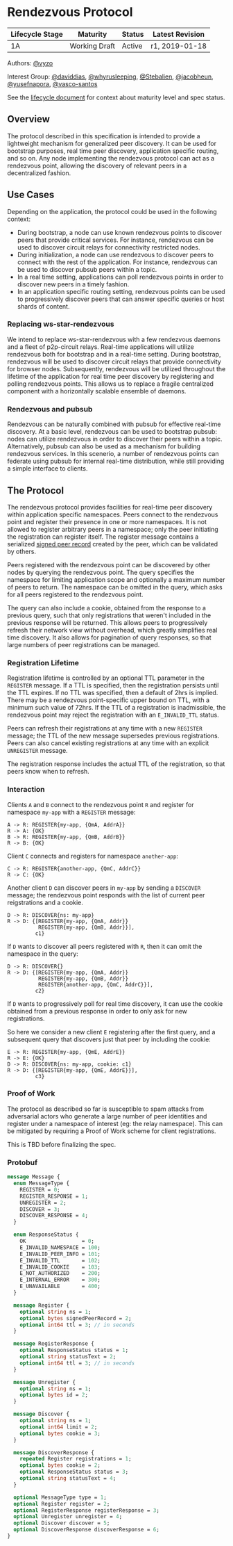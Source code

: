 # Rendezvous Protocol

| Lifecycle Stage | Maturity      | Status | Latest Revision |
|-----------------|---------------|--------|-----------------|
| 1A              | Working Draft | Active | r1, 2019-01-18  |

Authors: [@vyzo]

Interest Group: [@daviddias], [@whyrusleeping], [@Stebalien], [@jacobheun], [@yusefnapora], [@vasco-santos]

[@vyzo]: https://github.com/vyzo
[@daviddias]: https://github.com/daviddias
[@whyrusleeping]: https://github.com/whyrusleeping
[@Stebalien]: https://github.com/Stebalien
[@jacobheun]: https://github.com/jacobheun
[@yusefnapora]: https://github.com/yusefnapora
[@vasco-santos]: https://github.com/vasco-santos

See the [lifecycle document][lifecycle-spec] for context about maturity level
and spec status.

[lifecycle-spec]: https://github.com/libp2p/specs/blob/master/00-framework-01-spec-lifecycle.md

## Overview

The protocol described in this specification is intended to provide a
lightweight mechanism for generalized peer discovery. It can be used
for bootstrap purposes, real time peer discovery, application specific
routing, and so on.  Any node implementing the rendezvous protocol can
act as a rendezvous point, allowing the discovery of relevant peers in
a decentralized fashion.

## Use Cases

Depending on the application, the protocol could be used in the
following context:
- During bootstrap, a node can use known rendezvous points to discover
  peers that provide critical services. For instance, rendezvous can
  be used to discover circuit relays for connectivity restricted
  nodes.
- During initialization, a node can use rendezvous to discover
  peers to connect with the rest of the application. For instance,
  rendezvous can be used to discover pubsub peers within a topic.
- In a real time setting, applications can poll rendezvous points in
  order to discover new peers in a timely fashion.
- In an application specific routing setting, rendezvous points can be
  used to progressively discover peers that can answer specific queries
  or host shards of content.

### Replacing ws-star-rendezvous

We intend to replace ws-star-rendezvous with a few rendezvous daemons
and a fleet of p2p-circuit relays.  Real-time applications will
utilize rendezvous both for bootstrap and in a real-time setting.
During bootstrap, rendezvous will be used to discover circuit relays
that provide connectivity for browser nodes.  Subsequently, rendezvous
will be utilized throughout the lifetime of the application for real
time peer discovery by registering and polling rendezvous points.
This allows us to replace a fragile centralized component with a
horizontally scalable ensemble of daemons.

### Rendezvous and pubsub

Rendezvous can be naturally combined with pubsub for effective
real-time discovery.  At a basic level, rendezvous can be used to
bootstrap pubsub: nodes can utilize rendezvous in order to discover
their peers within a topic.  Alternatively, pubsub can also be used as
a mechanism for building rendezvous services. In this scenerio, a
number of rendezvous points can federate using pubsub for internal
real-time distribution, while still providing a simple interface to
clients.

## The Protocol

The rendezvous protocol provides facilities for real-time peer
discovery within application specific namespaces. Peers connect to the
rendezvous point and register their presence in one or more
namespaces. It is not allowed to register arbitrary peers in a
namespace; only the peer initiating the registration can register
itself. The register message contains a serialized [signed peer record](https://github.com/libp2p/specs/blob/377f05a/RFC/0002-signed-envelopes.md)
created by the peer, which can be validated by others.

Peers registered with the rendezvous point can be discovered by other
nodes by querying the rendezvous point. The query specifies the
namespace for limiting application scope and optionally a maximum
number of peers to return. The namespace can be omitted in the query,
which asks for all peers registered to the rendezvous point.

The query can also include a cookie, obtained from the response to a
previous query, such that only registrations that weren't included in
the previous response will be returned. This allows peers to
progressively refresh their network view without overhead, which
greatly simplifies real time discovery. It also allows for pagination
of query responses, so that large numbers of peer registrations can be
managed.

### Registration Lifetime

Registration lifetime is controlled by an optional TTL parameter in
the `REGISTER` message.  If a TTL is specified, then the registration
persists until the TTL expires.  If no TTL was specified, then a default
of 2hrs is implied. There may be a rendezvous point-specific upper bound
on TTL, with a minimum such value of 72hrs. If the TTL of a registration
is inadmissible, the rendezvous point may reject the registration with
an `E_INVALID_TTL` status.

Peers can refresh their registrations at any time with a new
`REGISTER` message; the TTL of the new message supersedes previous
registrations. Peers can also cancel existing registrations at any
time with an explicit `UNREGISTER` message.

The registration response includes the actual TTL of the registration,
so that peers know when to refresh.

### Interaction

Clients `A` and `B` connect to the rendezvous point `R` and register for namespace
`my-app` with a `REGISTER` message:

```
A -> R: REGISTER{my-app, {QmA, AddrA}}
R -> A: {OK}
B -> R: REGISTER{my-app, {QmB, AddrB}}
R -> B: {OK}
```

Client `C` connects and registers for namespace `another-app`:
```
C -> R: REGISTER{another-app, {QmC, AddrC}}
R -> C: {OK}
```

Another client `D` can discover peers in `my-app` by sending a `DISCOVER` message; the
rendezvous point responds with the list of current peer reigstrations and a cookie.
```
D -> R: DISCOVER{ns: my-app}
R -> D: {[REGISTER{my-app, {QmA, Addr}}
          REGISTER{my-app, {QmB, Addr}}],
         c1}
```

If `D` wants to discover all peers registered with `R`, then it can omit the namespace
in the query:
```
D -> R: DISCOVER{}
R -> D: {[REGISTER{my-app, {QmA, Addr}}
          REGISTER{my-app, {QmB, Addr}}
          REGISTER{another-app, {QmC, AddrC}}],
         c2}
```

If `D` wants to progressively poll for real time discovery, it can use
the cookie obtained from a previous response in order to only ask for
new registrations.

So here we consider a new client `E` registering after the first query,
and a subsequent query that discovers just that peer by including the cookie:
```
E -> R: REGISTER{my-app, {QmE, AddrE}}
R -> E: {OK}
D -> R: DISCOVER{ns: my-app, cookie: c1}
R -> D: {[REGISTER{my-app, {QmE, AddrE}}],
         c3}
```

### Proof of Work

The protocol as described so far is susceptible to spam attacks from
adversarial actors who generate a large number of peer identities and
register under a namespace of interest (eg: the relay namespace). This
can be mitigated by requiring a Proof of Work scheme for client
registrations.

This is TBD before finalizing the spec.

### Protobuf

```protobuf
message Message {
  enum MessageType {
    REGISTER = 0;
    REGISTER_RESPONSE = 1;
    UNREGISTER = 2;
    DISCOVER = 3;
    DISCOVER_RESPONSE = 4;
  }

  enum ResponseStatus {
    OK                  = 0;
    E_INVALID_NAMESPACE = 100;
    E_INVALID_PEER_INFO = 101;
    E_INVALID_TTL       = 102;
    E_INVALID_COOKIE    = 103;
    E_NOT_AUTHORIZED    = 200;
    E_INTERNAL_ERROR    = 300;
    E_UNAVAILABLE       = 400;
  }

  message Register {
    optional string ns = 1;
    optional bytes signedPeerRecord = 2;
    optional int64 ttl = 3; // in seconds
  }

  message RegisterResponse {
    optional ResponseStatus status = 1;
    optional string statusText = 2;
    optional int64 ttl = 3; // in seconds
  }

  message Unregister {
    optional string ns = 1;
    optional bytes id = 2;
  }

  message Discover {
    optional string ns = 1;
    optional int64 limit = 2;
    optional bytes cookie = 3;
  }

  message DiscoverResponse {
    repeated Register registrations = 1;
    optional bytes cookie = 2;
    optional ResponseStatus status = 3;
    optional string statusText = 4;
  }

  optional MessageType type = 1;
  optional Register register = 2;
  optional RegisterResponse registerResponse = 3;
  optional Unregister unregister = 4;
  optional Discover discover = 5;
  optional DiscoverResponse discoverResponse = 6;
}
```
